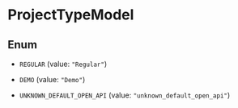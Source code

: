 

# ProjectTypeModel

## Enum


* `REGULAR` (value: `"Regular"`)

* `DEMO` (value: `"Demo"`)

* `UNKNOWN_DEFAULT_OPEN_API` (value: `"unknown_default_open_api"`)



